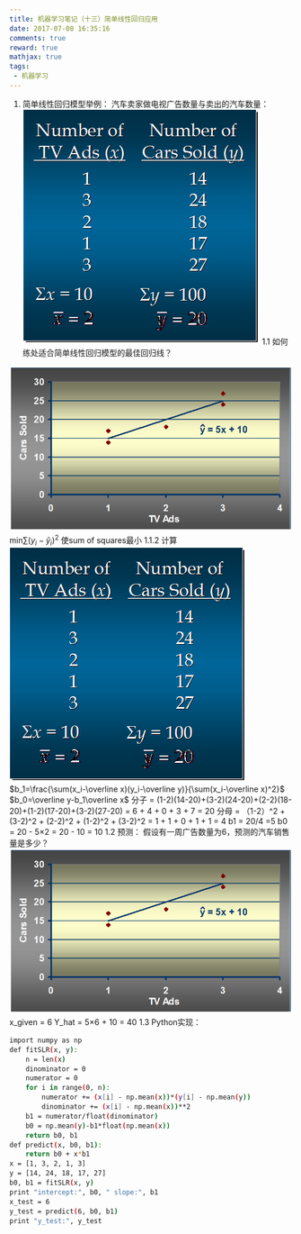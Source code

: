 ```yaml
---
title: 机器学习笔记（十三）简单线性回归应用
date: 2017-07-08 16:35:16
comments: true
reward: true
mathjax: true
tags: 
 - 机器学习
---
```

1. 简单线性回归模型举例：
汽车卖家做电视广告数量与卖出的汽车数量：
![](2017-7-8-two/1.png) 
1.1 如何练处适合简单线性回归模型的最佳回归线？
<!-- more -->  
![](2017-7-8-two/2.png)  
min$\sum(y_i-\hat y_i)^2$
使sum of squares最小
1.1.2 计算
![](2017-7-8-two/1.png)  
$b_1=\frac{\sum(x_i-\overline x)(y_i-\overline y)}{\sum(x_i-\overline x)^2}$
$b_0=\overline y-b_1\overline x$
分子 = (1-2)(14-20)+(3-2)(24-20)+(2-2)(18-20)+(1-2)(17-20)+(3-2)(27-20)
= 6 + 4 + 0 + 3 + 7
= 20
分母 = （1-2）^2 + (3-2)^2 + (2-2)^2 + (1-2)^2 + (3-2)^2
= 1 + 1 + 0 + 1 + 1
= 4
b1 = 20/4  =5
b0 = 20 - 5$\times$2 = 20 - 10 = 10
1.2 预测：
假设有一周广告数量为6，预测的汽车销售量是多少？
![](2017-7-8-two/2.png)  
x_given = 6
Y_hat = 5$\times$6 + 10 = 40
1.3 Python实现：
``` bash
import numpy as np
def fitSLR(x, y):
    n = len(x)
    dinominator = 0
    numerator = 0
    for i in range(0, n):
        numerator += (x[i] - np.mean(x))*(y[i] - np.mean(y))
        dinominator += (x[i] - np.mean(x))**2
    b1 = numerator/float(dinominator)
    b0 = np.mean(y)-b1*float(np.mean(x))
    return b0, b1
def predict(x, b0, b1):
    return b0 + x*b1
x = [1, 3, 2, 1, 3]
y = [14, 24, 18, 17, 27]    
b0, b1 = fitSLR(x, y)
print "intercept:", b0, " slope:", b1
x_test = 6
y_test = predict(6, b0, b1)
print "y_test:", y_test
```
